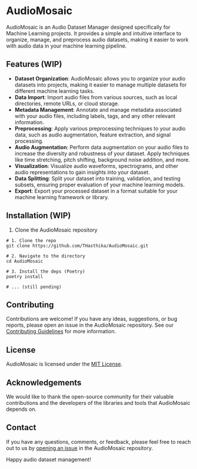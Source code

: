 # AudioMosaic

<!-- AudioMosaic Logo -->

AudioMosaic is an Audio Dataset Manager designed specifically for Machine Learning projects. It provides a simple and intuitive interface to organize, manage, and preprocess audio datasets, making it easier to work with audio data in your machine learning pipeline.

## Features (WIP)
- **Dataset Organization**: AudioMosaic allows you to organize your audio datasets into projects, making it easier to manage multiple datasets for different machine learning tasks.
- **Data Import**: Import audio files from various sources, such as local directories, remote URLs, or cloud storage.
- **Metadata Management**: Annotate and manage metadata associated with your audio files, including labels, tags, and any other relevant information.
- **Preprocessing**: Apply various preprocessing techniques to your audio data, such as audio augmentation, feature extraction, and signal processing.
- **Audio Augmentation**: Perform data augmentation on your audio files to increase the diversity and robustness of your dataset. Apply techniques like time stretching, pitch shifting, background noise addition, and more.
- **Visualization**: Visualize audio waveforms, spectrograms, and other audio representations to gain insights into your dataset.
- **Data Splitting**: Split your dataset into training, validation, and testing subsets, ensuring proper evaluation of your machine learning models.
- **Export**: Export your processed dataset in a format suitable for your machine learning framework or library.

## Installation (WIP)

1. Clone the AudioMosaic repository
```shell
# 1. Clone the repo
git clone https://github.com/THasthika/AudioMosaic.git

# 2. Navigate to the directory
cd AudioMosaic

# 3. Install the deps (Poetry)
poetry install

# ... (still pending)
```


## Contributing

Contributions are welcome! If you have any ideas, suggestions, or bug reports, please open an issue in the AudioMosaic repository. See our [Contributing Guidelines](CONTRIBUTING) for more information.

## License

AudioMosaic is licensed under the [MIT License](LICENSE).

## Acknowledgements

We would like to thank the open-source community for their valuable contributions and the developers of the libraries and tools that AudioMosaic depends on.

## Contact

If you have any questions, comments, or feedback, please feel free to reach out to us by [opening an issue](https://github.com/THasthika/AudioMosaic/issues) in the AudioMosaic repository.

Happy audio dataset management!